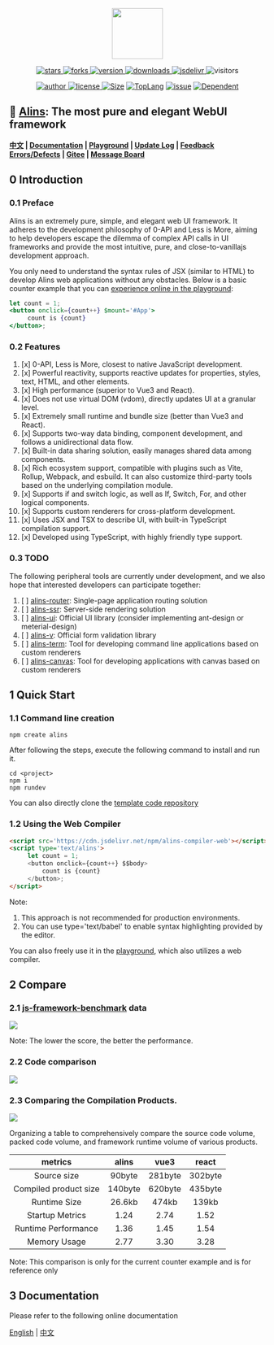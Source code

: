 
<p align="center">
    <img src='https://shiyix.cn/images/alins.png' width='100px'/>
</p> 

<p align="center">
    <a href="https://www.github.com/alinsjs/alins/stargazers" target="_black">
        <img src="https://img.shields.io/github/stars/alinsjs/alins?logo=github" alt="stars" />
    </a>
    <a href="https://www.github.com/alinsjs/alins/network/members" target="_black">
        <img src="https://img.shields.io/github/forks/alinsjs/alins?logo=github" alt="forks" />
    </a>
    <a href="https://www.npmjs.com/package/alins" target="_black">
        <img src="https://img.shields.io/npm/v/alins?logo=npm" alt="version" />
    </a>
    <a href="https://www.npmjs.com/package/alins" target="_black">
        <img src="https://img.shields.io/npm/dm/alins?color=%23ffca28&logo=npm" alt="downloads" />
    </a>
    <a href="https://www.jsdelivr.com/package/npm/alins" target="_black">
        <img src="https://data.jsdelivr.com/v1/package/npm/alins/badge" alt="jsdelivr" />
    </a>
    <img src="https://shiyix.cn/api2/util/badge/stat?c=Visitors-Alins" alt="visitors">
</p>

<p align="center">
    <a href="https://github.com/theajack" target="_black">
        <img src="https://img.shields.io/badge/Author-%20theajack%20-7289da.svg?&logo=github" alt="author" />
    </a>
    <a href="https://www.github.com/alinsjs/alins/blob/master/LICENSE" target="_black">
        <img src="https://img.shields.io/github/license/alinsjs/alins?color=%232DCE89&logo=github" alt="license" />
    </a>
    <a href="https://cdn.jsdelivr.net/npm/alins"><img src="https://img.shields.io/bundlephobia/minzip/alins.svg" alt="Size"></a>
    <a href="https://github.com/alinsjs/alins/search?l=javascript"><img src="https://img.shields.io/github/languages/top/alinsjs/alins.svg" alt="TopLang"></a>
    <a href="https://github.com/alinsjs/alins/issues"><img src="https://img.shields.io/github/issues-closed/alinsjs/alins.svg" alt="issue"></a>
    <a href="https://www.github.com/alinsjs/alins"><img src="https://img.shields.io/librariesio/dependent-repos/npm/alins.svg" alt="Dependent"></a>
</p>

## 🚀 [Alins](https://github.com/alinsjs/alins): The most pure and elegant WebUI framework

**[中文](https://github.com/alinsjs/alins/blob/master/README.cn.md) | [Documentation](https://alinsjs.github.io/docs) | [Playground](https://alinsjs.github.io/playground/) | [Update Log](https://github.com/alinsjs/alins/blob/master/scripts/helper/version.md) | [Feedback Errors/Defects](https://github.com/alinsjs/alins/issues/new) | [Gitee](https://gitee.com/alinsjs/alins) | [Message Board](https://theajack.github.io/message-board/?app=alins)**

## 0 Introduction

### 0.1 Preface

Alins is an extremely pure, simple, and elegant web UI framework. It adheres to the development philosophy of 0-API and Less is More, aiming to help developers escape the dilemma of complex API calls in UI frameworks and provide the most intuitive, pure, and close-to-vanillajs development approach.

You only need to understand the syntax rules of JSX (similar to HTML) to develop Alins web applications without any obstacles. Below is a basic counter example that you can [experience online in the playground](https://alinsjs.github.io/playground/#4):

```jsx
let count = 1;
<button onclick={count++} $mount='#App'>
     count is {count}
</button>;
```

### 0.2 Features

1. [x] 0-API, Less is More, closest to native JavaScript development.
2. [x] Powerful reactivity, supports reactive updates for properties, styles, text, HTML, and other elements.
3. [x] High performance (superior to Vue3 and React).
4. [x] Does not use virtual DOM (vdom), directly updates UI at a granular level.
5. [x] Extremely small runtime and bundle size (better than Vue3 and React).
6. [x] Supports two-way data binding, component development, and follows a unidirectional data flow.
7. [x] Built-in data sharing solution, easily manages shared data among components.
8. [x] Rich ecosystem support, compatible with plugins such as Vite, Rollup, Webpack, and esbuild. It can also customize third-party tools based on the underlying compilation module.
9. [x] Supports if and switch logic, as well as If, Switch, For, and other logical components.
10. [x] Supports custom renderers for cross-platform development.
11. [x] Uses JSX and TSX to describe UI, with built-in TypeScript compilation support.
12. [x] Developed using TypeScript, with highly friendly type support.

### 0.3 TODO

The following peripheral tools are currently under development, and we also hope that interested developers can participate together:

1. [ ] [alins-router](https://github.com/alinsjs/alins-router): Single-page application routing solution
2. [ ] [alins-ssr](https://github.com/alinsjs/alins-ssr): Server-side rendering solution
3. [ ] [alins-ui](https://github.com/alinsjs/alins-ui): Official UI library (consider implementing ant-design or meterial-design)
3. [ ] [alins-v](https://github.com/alinsjs/alins-v): Official form validation library
4. [ ] [alins-term](https://github.com/alinsjs/alins-term): Tool for developing command line applications based on custom renderers
5. [ ] [alins-canvas](https://github.com/alinsjs/alins-canvas): Tool for developing applications with canvas based on custom renderers

## 1 Quick Start

### 1.1 Command line creation

```
npm create alins
```

After following the steps, execute the following command to install and run it.

```
cd <project>
npm i
npm rundev
```

You can also directly clone the [template code repository](https://github.com/alinsjs/ebuild-template-alins)

### 1.2 Using the Web Compiler

```html
<script src='https://cdn.jsdelivr.net/npm/alins-compiler-web'></script>
<script type='text/alins'>
     let count = 1;
     <button onclick={count++} $$body>
         count is {count}
     </button>;
</script>
```

Note:
1. This approach is not recommended for production environments.
2. You can use type='text/babel' to enable syntax highlighting provided by the editor.

You can also freely use it in the [playground](https://alinsjs.github.io/playground/#48), which also utilizes a web compiler.

## 2 Compare

### 2.1 [js-framework-benchmark](https://github.com/krausest/js-framework-benchmark) data

![](https://shiyix.cn/images/alins/performance.jpg)

Note: The lower the score, the better the performance.

### 2.2 Code comparison

![](https://shiyix.cn/images/alins/code.jpg)

### 2.3 Comparing the Compilation Products. 

![](https://shiyix.cn/images/alins/output.jpg)

Organizing a table to comprehensively compare the source code volume, packed code volume, and framework runtime volume of various products.

| metrics | alins | vue3 | react |
| :----: | :----: | :----: | :----: |
| Source size | 90byte | 281byte | 302byte |
| Compiled product size | 140byte | 620byte | 435byte |
| Runtime Size | 26.6kb | 474kb | 139kb |
| Startup Metrics   |   1.24    | 2.74 | 1.52 |
| Runtime Performance   |   1.36    | 1.45 | 1.54 |
| Memory Usage   |   2.77    | 3.30 | 3.28 |

Note: This comparison is only for the current counter example and is for reference only

## 3 Documentation

Please refer to the following online documentation

[English](https://alinsjs.github.io/docs/) | [中文](https://alinsjs.github.io/docs-cn/)
